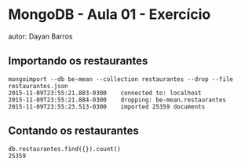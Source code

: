 # MongoDB - Aula 01 - Exercício
autor: Dayan Barros

## Importando os restaurantes

```
mongoimport --db be-mean --collection restaurantes --drop --file restaurantes.json
2015-11-09T23:55:21.883-0300	connected to: localhost
2015-11-09T23:55:21.884-0300	dropping: be-mean.restaurantes
2015-11-09T23:55:23.513-0300	imported 25359 documents

```

## Contando os restaurantes

```
db.restaurantes.find({}).count()
25359
```
